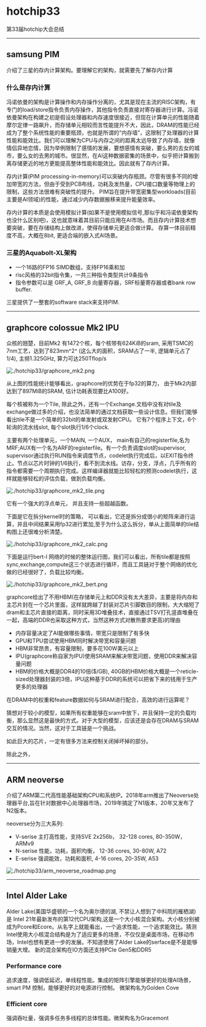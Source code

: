 # hotchip33

第33届hotchip大会总结

---

## samsung PIM

介绍了三星的存内计算架构。要理解它的架构，就需要先了解存内计算

### 什么是存内计算

冯诺依曼的架构是计算操作和内存操作分离的，尤其是现在主流的RISC架构，有专门的load/store指令负责内存操作，其他指令负责直接对寄存器进行计算。冯诺依曼架构在构建之初是假设处理器和内存速度很接近，但现在计算单元的性能随着摩尔定律一路飙升，而存储单元相较而言性能提升不大，因此，DRAM的性能已经成为了整个系统性能的重要瓶颈，也就是所谓的“内存墙”，这限制了处理器的计算性能和能效比。我们可以理解为CPU与内存之间的距离太远导致了内存墙，就像情侣异地恋情，因为举例限制了感情的发展，要想感情有突破，要么男的去女的城市，要么女的去男的城市。很显然，在AI这种数据密集的场景中，似乎把计算搬到离存储更近的地方更能提高整体性能和能效比。因此就有了存内计算。

存内计算(PIM processing-in-memory)可以突破内存瓶颈。尽管有很多不同的增加带宽的方法，但由于受到PCB布线，功耗及发热量，CPU接口数量等物理上的限制，这些方法很难有突破性的提升。
PIM旨在提升带宽密集型workloads(目前主要是AI领域)的性能，通过减少内存数据搬移来提升能量效率。

存内计算的本质是会使用模拟计算(如果不是使用模拟信号,那似乎和冯诺依曼架构也没什么区别吧)，这也就意味着其目前只能应用在AI市场。而且存内计算技术想要突破，要在存储结构上做改进，使得存储单元更适合做计算。
存算一体目前精度不高，大概在8bit, 更适合端的嵌入式AI场景。

### 三星的Aquabolt-XL架构

- 一个16路的FP16 SIMD数组，支持FP16乘和加
- risc风格的32bit指令集，一共三种指令类型共计9条指令
- 指令参数可以是 GRF_A, GRF_B 向量寄存器，SRF标量寄存器或者bank row buffer.

三星提供了一整套的software stack来支持PIM.

---

## graphcore colossue Mk2 IPU

众核的翘楚，目前Mk2 有1472个核，每个核带有624KiB的sram, 采用TSMC的7nm工艺，达到了823mm^2^ (这么大的面积，SRAM占了一半, 逻辑单元占了1/4), 主频1.325GHz, 算力可达250Tflop/s

![./hotchip33/graphcore_mk2.png](./hotchip33/graphcore_mk2.PNG)

从上图的性能统计能够看出，graphcore的优势在于fp32的算力， 由于Mk2内部达到了897MiB的SRAM, 估计功耗表现要比A100好。

每个核被称为一个Tile, 除此之外，还有一个Exchange.文档中没有对tile及exchange做过多的介绍，也没法简单的通过文档获取一些设计信息。但我们能够看出tile不是一个简单的32bit的单发射或双发射CPU。 它有7个程序上下文，6个轮询的流水线slot, 每个slot执行1/6个clock.

主要有两个处理单元，一个MAIN, 一个AUX， main有自己的registerfile,名为MRF;AUX有一个名为ARF的registerfile。有一个负责调度slot的supervisor, supervisor通过执行RUN指令来调度节点，codelet执行完成后，以EXIT指令终止。节点以芯片时钟的1/6执行，看不到流水线。访存，分支，浮点，几乎所有的指令都需要一个周期执行完成。这样编译器就能比较轻松的预测codelet执行，这样就能够轻松的评估负载，做到负载均衡。

![./hotchip33/graphcore_mk2_tile.png](./hotchip33/graphcore_mk2_tile.PNG)

它有一个强大的浮点单元， 并且支持一些超越函数。

下面是它在拆分kernel时的策略， 可以看出，它还是拆分成很小的矩阵来进行运算，并且中间结果采用fp32进行累加,至于为什么这么拆分，单从上面简单的tile结构图上还很难分析清楚。

![./hotchip33/graphcore_mk2_calc.png](./hotchip33/graphcore_mk2_calc.PNG)

下面是运行bert-l 网络的时候的整体运行图，我们可以看出，所有tile都是按照sync,exchange,compute这三个状态进行循环，而且工具链对于整个网络的优化做的已经很好了，负载比较均衡。

![./hotchip33/graphcore_mk2_bert.png](./hotchip33/graphcore_mk2_bert.PNG)

graphcore给出了不用HBM(在存储单元上和DDR没有太大差异，主要是将内存和主芯片封在一个芯片里面，这样就跨越了封装对芯片引脚数目的限制，大大缩短了dram和主芯片直接的距离，同时采用3D堆叠技术，直接通过TSV打孔竖直堆叠在一起，高端的DDR也采取这种方式，当然这种方式对散热要求更高)的理由

- 内存容量决定了AI能做哪些事情，带宽只是限制了有多快
- GPU和TPU尝试使用HBM同时解决带宽和容量问题
- HBM非常昂贵，有容量限制，要多花100W美元以上
- IPU(graphcore称自家为IPU)使用SRAM来解决带宽问题，使用DDR来解决容量问题
- HBM的价格大概是DDR4的10倍($/GB), 40GB的HBM价格大概是一个reticle-sized处理器封装的3倍，IPU这种基于DDR的系统可以把省下来的钱用于生产更多的处理器

在DRAM中的权重和feature数据如何与SRAM进行配合，高效的进行运算呢？

猜想对于较小的模型，如果所有权重能够在sram中放下，并且保持一定的负载均衡，那么显然这是最快的方式。对于大型的模型，应该还是会存在DRAM与SRAM交互的情况。当然，这对于工具链是一个挑战。

如此巨大的芯片，一定有很多方法来控制关闭掉坏掉的部分。

除此之外，

---

## ARM neoverse

介绍了ARM第二代高性能基础架构CPU和系统IP。2018年arm推出了Neoverse处理器平台,旨在针对数据中心处理器市场，2019年搞定了N1版本，20年又发布了N2版本。

neoverse分为三大系列:

- V-serise 主打高性能，支持SVE 2x256b， 32-128 cores, 80-350W， ARMv9
- N-serise 性能，功耗，面积均衡， 12-36 cores, 30-80W, A72
- E-serise 强调能效，功耗和面积, 4-16 cores, 20-35W, A53

![./hotchip33/arm_neoverse_roadmap.png](./hotchip33/arm_neoverse_roadmap.PNG)

---

## Intel Alder Lake

Alder Lake(美国华盛顿的一个名为奥尔德的湖, 不禁让人想到了中科院的雁栖湖) 是 Intel 21年最新发布的第12代CPU架构,这是一个大小核混合架构。大小核分别被成为Pcore和Ecore。从名字上就能看出，一个追求性能，一个追求能效比。猜测Intel使用大小核混合结构是为了适应更多的场景，不仅仅是桌面市场，在移动市场，Intel也想有更进一步的发展。不知道使用了Alder Lake的serface是不是能够销量大增。
新的混合架构在IO方面还支持PCIe Gen5和DDR5

### Performance core

追求速度，强调低延迟，单线程性能。集成的矩阵引擎能够更好的处理AI场景，smart PM 控制，能够更好的对电源进行控制。
微架构名为Golden Cove

### Efficient core

强调吞吐量，强调多任务多线程的总体性能。微架构名为Gracemont
